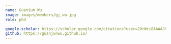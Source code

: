 ```yaml
---
name: Guanjun Wu
image: images/members/gj_wu.jpg
role: phd

google-scholar: https://scholar.google.com/citations?user=2OrWci8AAAAJ&hl=zh-CN
github: https://guanjunwu.github.io/
---
```

